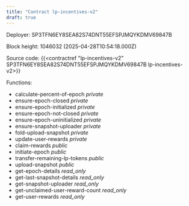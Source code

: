 ```yaml
---
title: "Contract lp-incentives-v2"
draft: true
---
```

Deployer: SP3TFN6EY8SEA82S74DNT55EFSPJMQYKDMV69847B


 



Block height: 1046032 (2025-04-28T10:54:18.000Z)

Source code: {{<contractref "lp-incentives-v2" SP3TFN6EY8SEA82S74DNT55EFSPJMQYKDMV69847B lp-incentives-v2>}}

Functions:

* calculate-percent-of-epoch _private_
* ensure-epoch-closed _private_
* ensure-epoch-initialized _private_
* ensure-epoch-not-closed _private_
* ensure-epoch-uninitialized _private_
* ensure-snapshot-uploader _private_
* fold-upload-snapshot _private_
* update-user-rewards _private_
* claim-rewards _public_
* initiate-epoch _public_
* transfer-remaining-lp-tokens _public_
* upload-snapshot _public_
* get-epoch-details _read_only_
* get-last-snapshot-details _read_only_
* get-snapshot-uploader _read_only_
* get-unclaimed-user-reward-count _read_only_
* get-user-rewards _read_only_
